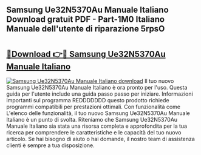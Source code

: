 ## Samsung Ue32N5370Au Manuale Italiano Download gratuit PDF - Part-1M0 Italiano Manuale dell'utente di riparazione 5rpsO

# <h2><a href="http://dfe7gj.blite.top/?on=Samsung+Ue32N5370Au+Manuale+Italiano">🔗Download 👉🔴 Samsung Ue32N5370Au Manuale Italiano</a></h2>

[![Samsung Ue32N5370Au Manuale Italiano download](https://i.imgur.com/lujVjoI.png)](http://dfe7gj.blite.top/?on=Samsung+Ue32N5370Au+Manuale+Italiano)
Il tuo nuovo Samsung Ue32N5370Au Manuale Italiano è ora pronto per l'uso. Questa guida per l'utente include una guida passo passo per iniziare. Informazioni importanti sul programma REDDDDDDD questo prodotto richiede programmi compatibili per prestazioni ottimali. Con funzionalità come L'elenco delle funzionalità, il tuo nuovo Samsung Ue32N5370Au Manuale Italiano è un punto di svolta. Riteniamo che Samsung Ue32N5370Au Manuale Italiano sia stata una risorsa completa e approfondita per la tua ricerca per comprendere le caratteristiche e le capacità del tuo nuovo articolo. Se hai bisogno di aiuto o hai domande, il nostro team di assistenza clienti è sempre a tua disposizione.
